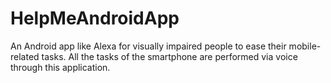 # HelpMeAndroidApp
An Android app like Alexa for visually impaired people to ease their mobile-related tasks. All the tasks of the smartphone are performed via voice through this application.

